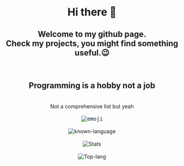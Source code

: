 <h1 align="center"> Hi there 👋 </h1>

<h2 align="center">
Welcome to my github page.<br/>Check my projects, you might find something useful.😉
</h2>

<br/>

<h2 align="center">Programming is a hobby not a job</h2>

<br/>

<div align="center">Not a comprehensive list but yeah</div>

<br/>

<div align="center">
<kbd>
<!-- ![Et2Z](https://github.com/Donald-gg/Donald-gg/assets/105006696/1f5820be-016d-404a-ba6d-a8b92c6a54c8) -->
  <img src="https://github.com/Donald-gg/Donald-gg/assets/105006696/1f5820be-016d-404a-ba6d-a8b92c6a54c8" alt="emoji" >
</kbd>
</div> 

<br/>
<!-- skills -->

<div align="center">
<img src="https://skillicons.dev/icons?i=js,ts,html,css,nodejs,react,rust,python,solidity,threejs,unity,godot" alt="known-language"/>
</div> 

<br/>

<div align="center">
<img src="https://github-readme-stats.vercel.app/api?username=Donald-gg&show_icons=true&theme=gruvbox" alt="Stats" />
</div>

<br/>

<div align="center"> 
<img src="https://github-readme-stats.vercel.app/api/top-langs/?username=Donald-gg&layout=pie&langs_count=8&size_weight=0.5&count_weight=0.5&theme=gruvbox" alt="Top-lang" />
</div>

